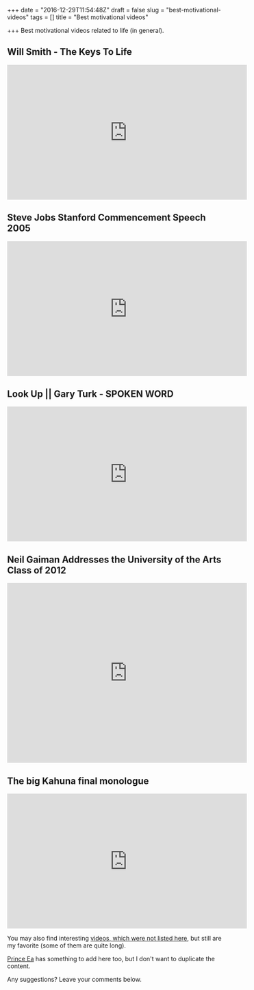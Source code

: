 +++
date = "2016-12-29T11:54:48Z"
draft = false
slug = "best-motivational-videos"
tags = []
title = "Best motivational videos"

+++
Best motivational videos related to life (in general).

<!--more-->

## Will Smith - The Keys To Life

<iframe width="560" height="315" src="https://www.youtube.com/embed/-08M7JpLpl4" frameborder="0" allowfullscreen></iframe>

## Steve Jobs Stanford Commencement Speech 2005

<iframe width="560" height="315" src="https://www.youtube.com/embed/D1R-jKKp3NA" frameborder="0" allowfullscreen></iframe>

## Look Up || Gary Turk - SPOKEN WORD

<iframe width="560" height="315" src="https://www.youtube.com/embed/Z7dLU6fk9QY" frameborder="0" allowfullscreen></iframe>

## Neil Gaiman Addresses the University of the Arts Class of 2012

<iframe src="https://player.vimeo.com/video/42372767?color=ffffff" width="560" height="420" frameborder="0" webkitallowfullscreen mozallowfullscreen allowfullscreen></iframe>

## The big Kahuna final monologue

<iframe width="560" height="315" src="https://www.youtube.com/embed/xkgbWGBmgN8" frameborder="0" allowfullscreen></iframe>

You may also find interesting [videos, which were not listed
here](https://gist.github.com/akalyaev/ac047081e479b4f4aeb6#life), but still
are my favorite (some of them are quite long).

[Prince Ea](/2016/11/prince-ea/) has something to add here too, but I don't
want to duplicate the content.

Any suggestions? Leave your comments below.
